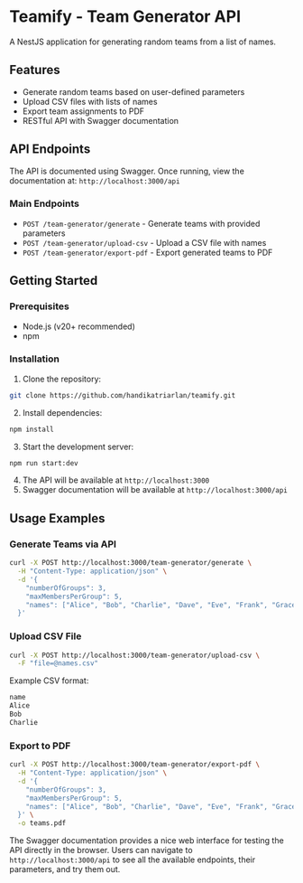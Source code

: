 # Teamify - Team Generator API

A NestJS application for generating random teams from a list of names.

## Features

- Generate random teams based on user-defined parameters
- Upload CSV files with lists of names
- Export team assignments to PDF
- RESTful API with Swagger documentation

## API Endpoints

The API is documented using Swagger. Once running, view the documentation at:
`http://localhost:3000/api`

### Main Endpoints

- `POST /team-generator/generate` - Generate teams with provided parameters
- `POST /team-generator/upload-csv` - Upload a CSV file with names
- `POST /team-generator/export-pdf` - Export generated teams to PDF

## Getting Started

### Prerequisites

- Node.js (v20+ recommended)
- npm

### Installation

1. Clone the repository:

```bash
git clone https://github.com/handikatriarlan/teamify.git
```

2. Install dependencies:

```bash
npm install
```

3. Start the development server:

```bash
npm run start:dev
```

4. The API will be available at `http://localhost:3000`
5. Swagger documentation will be available at `http://localhost:3000/api`

## Usage Examples

### Generate Teams via API

```bash
curl -X POST http://localhost:3000/team-generator/generate \
  -H "Content-Type: application/json" \
  -d '{
    "numberOfGroups": 3,
    "maxMembersPerGroup": 5,
    "names": ["Alice", "Bob", "Charlie", "Dave", "Eve", "Frank", "Grace", "Heidi", "Ivan", "Judy"]
  }'
```

### Upload CSV File

```bash
curl -X POST http://localhost:3000/team-generator/upload-csv \
  -F "file=@names.csv"
```

Example CSV format:

```bash
name
Alice
Bob
Charlie
```

### Export to PDF

```bash
curl -X POST http://localhost:3000/team-generator/export-pdf \
  -H "Content-Type: application/json" \
  -d '{
    "numberOfGroups": 3,
    "maxMembersPerGroup": 5,
    "names": ["Alice", "Bob", "Charlie", "Dave", "Eve", "Frank", "Grace", "Heidi", "Ivan", "Judy"]
  }' \
  -o teams.pdf
```

The Swagger documentation provides a nice web interface for testing the API directly in the browser. Users can navigate to `http://localhost:3000/api` to see all the available endpoints, their parameters, and try them out.
